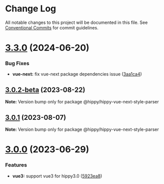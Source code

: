 # Change Log

All notable changes to this project will be documented in this file.
See [Conventional Commits](https://conventionalcommits.org) for commit guidelines.

# [3.3.0](https://github.com/Tencent/Hippy/compare/3.2.0...3.3.0) (2024-06-20)


### Bug Fixes

* **vue-next:** fix vue-next package dependencies issue ([3aa1ca4](https://github.com/Tencent/Hippy/commit/3aa1ca4b0562ceb34e858598bb7ae9625b4c7b31))





## [3.0.2-beta](https://github.com/Tencent/Hippy/compare/3.0.1...3.0.2-beta) (2023-08-22)

**Note:** Version bump only for package @hippy/hippy-vue-next-style-parser





## [3.0.1](https://github.com/Tencent/Hippy/compare/3.0.0...3.0.1) (2023-08-07)

**Note:** Version bump only for package @hippy/hippy-vue-next-style-parser





# [3.0.0](https://github.com/Tencent/Hippy/compare/2.2.1...3.0.0) (2023-06-29)


### Features

* **vue3:** support vue3 for hippy3.0 ([5923ea8](https://github.com/Tencent/Hippy/commit/5923ea80778a6ef5eecf49a3dd8de80f42266663))
